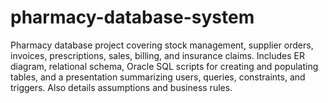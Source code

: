 # pharmacy-database-system
Pharmacy database project covering stock management, supplier orders, invoices, prescriptions, sales, billing, and insurance claims. Includes ER diagram, relational schema, Oracle SQL scripts for creating and populating tables, and a presentation summarizing users, queries, constraints, and triggers. Also details assumptions and business rules.
